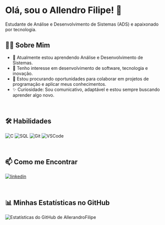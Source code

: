 # Olá, sou o Allendro Filipe! 👋

Estudante de Análise e Desenvolvimento de Sistemas (ADS) e apaixonado por tecnologia.

## 👨‍💻 Sobre Mim

- 🌱 Atualmente estou aprendendo Análise e Desenvolvimento de Sistemas.
- 👀 Tenho interesse em desenvolvimento de software, tecnologia e inovação.
- 🚀 Estou procurando oportunidades para colaborar em projetos de programação e aplicar meus conhecimentos.
- ✨ Curiosidade: Sou comunicativo, adaptável e estou sempre buscando aprender algo novo.

<br>

## 🛠️ Habilidades

![C](https://img.shields.io/badge/C-00599C?style=for-the-badge&logo=c&logoColor=white)
![SQL](https://img.shields.io/badge/SQL-000000?style=for-the-badge&logo=microsoft-sql-server&logoColor=white)
![Git](https://img.shields.io/badge/GIT-E44C30?style=for-the-badge&logo=git&logoColor=white)
![VSCode](https://img.shields.io/badge/VisualStudioCode-0078d7.svg?style=for-the-badge&logo=visual-studio-code&logoColor=white)

<br>

## 📫 Como me Encontrar

[![linkedin](https://img.shields.io/badge/linkedin-0A66C2?style=for-the-badge&logo=linkedin&logoColor=white)](https://www.linkedin.com/in/allerandro-filipe-60b086195/)

<br>

## 📊 Minhas Estatísticas no GitHub

![Estatísticas do GitHub de AllerandroFilipe](https://github-readme-stats.vercel.app/api?username=AllerandroFilipe&show_icons=true&theme=dracula&include_all_commits=true&count_private=true&locale=pt-br)
